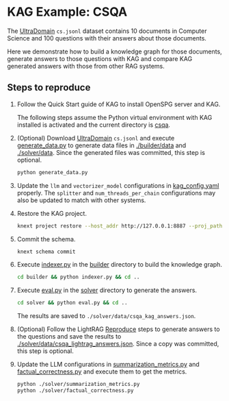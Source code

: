 # KAG Example: CSQA

The [UltraDomain](https://huggingface.co/datasets/TommyChien/UltraDomain/tree/main)
``cs.jsonl`` dataset contains 10 documents in Computer Science and
100 questions with their answers about those documents.

Here we demonstrate how to build a knowledge graph for those documents,
generate answers to those questions with KAG and compare KAG generated
answers with those from other RAG systems.

## Steps to reproduce

1. Follow the Quick Start guide of KAG to install OpenSPG server and KAG.

   The following steps assume the Python virtual environment with KAG installed
   is activated and the current directory is [csqa](.).

2. (Optional) Download [UltraDomain](https://huggingface.co/datasets/TommyChien/UltraDomain/tree/main)
   ``cs.jsonl`` and execute [generate_data.py](./generate_data.py) to generate data files in
   [./builder/data](./builder/data) and [./solver/data](./solver/data). Since the generated files
   was committed, this step is optional.

   ```bash
   python generate_data.py
   ```

3. Update the ``llm`` and ``vectorizer_model`` configurations in [kag_config.yaml](./kag_config.yaml)
   properly. The ``splitter`` and ``num_threads_per_chain`` configurations
   may also be updated to match with other systems.

4. Restore the KAG project.

   ```bash
   knext project restore --host_addr http://127.0.0.1:8887 --proj_path .
   ```

5. Commit the schema.

   ```bash
   knext schema commit
   ```

6. Execute [indexer.py](./builder/indexer.py) in the [builder](./builder) directory to build the knowledge graph.

   ```bash
   cd builder && python indexer.py && cd ..
   ```

7. Execute [eval.py](./solver/eval.py) in the [solver](./solver) directory to generate the answers.

   ```bash
   cd solver && python eval.py && cd ..
   ```

   The results are saved to ``./solver/data/csqa_kag_answers.json``.

8. (Optional) Follow the LightRAG [Reproduce](https://github.com/HKUDS/LightRAG?tab=readme-ov-file#reproduce)
   steps to generate answers to the questions and save the results to
   [./solver/data/csqa_lightrag_answers.json](./solver/data/csqa_lightrag_answers.json).
   Since a copy was committed, this step is optional.

9. Update the LLM configurations in [summarization_metrics.py](./solver/summarization_metrics.py)
   and [factual_correctness.py](./solver/factual_correctness.py)
   and execute them to get the metrics.

   ```bash
   python ./solver/summarization_metrics.py
   python ./solver/factual_correctness.py
   ```

